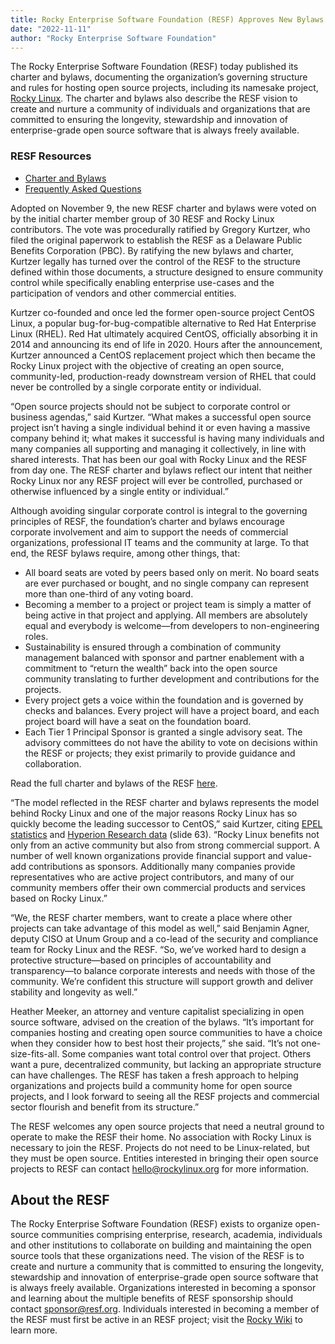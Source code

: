 ```yaml
---
title: Rocky Enterprise Software Foundation (RESF) Approves New Bylaws and Charter Designed to Ensure Open Community Control of Rocky Linux and Future RESF Projects
date: "2022-11-11"
author: "Rocky Enterprise Software Foundation"
---
```


The Rocky Enterprise Software Foundation (RESF) today published its charter and bylaws, documenting the organization’s governing structure and rules for hosting open source projects, including its namesake project, [Rocky Linux](https://rockylinux.org/). The charter and bylaws also describe the RESF vision to create and nurture a community of individuals and organizations that are committed to ensuring the longevity, stewardship and innovation of enterprise-grade open source software that is always freely available.

### RESF Resources

- [Charter and Bylaws](https://rockylinux.org/bylaws-charter)
- [Frequently Asked Questions](https://rockylinux.org/resf-faq)

Adopted on November 9, the new RESF charter and bylaws were voted on by the initial charter member group of 30 RESF and Rocky Linux contributors. The vote was procedurally ratified by Gregory Kurtzer, who filed the original paperwork to establish the RESF as a Delaware Public Benefits Corporation (PBC). By ratifying the new bylaws and charter, Kurtzer legally has turned over the control of the RESF to the structure defined within those documents, a structure designed to ensure community control while specifically enabling enterprise use-cases and the participation of vendors and other commercial entities.

Kurtzer co-founded and once led the former open-source project CentOS Linux, a popular bug-for-bug-compatible alternative to Red Hat Enterprise Linux (RHEL). Red Hat ultimately acquired CentOS, officially absorbing it in 2014 and announcing its end of life in 2020. Hours after the announcement, Kurtzer announced a CentOS replacement project which then became the Rocky Linux project with the objective of creating an open source, community-led, production-ready downstream version of RHEL that could never be controlled by a single corporate entity or individual.

“Open source projects should not be subject to corporate control or business agendas,” said Kurtzer. “What makes a successful open source project isn’t having a single individual behind it or even having a massive company behind it; what makes it successful is having many individuals and many companies all supporting and managing it collectively, in line with shared interests. That has been our goal with Rocky Linux and the RESF from day one. The RESF charter and bylaws reflect our intent that neither Rocky Linux nor any RESF project will ever be controlled, purchased or otherwise influenced by a single entity or individual.”

Although avoiding singular corporate control is integral to the governing principles of RESF, the foundation’s charter and bylaws encourage corporate involvement and aim to support the needs of commercial organizations, professional IT teams and the community at large. To that end, the RESF bylaws require, among other things, that:

- All board seats are voted by peers based only on merit. No board seats are ever purchased or bought, and no single company can represent more than one-third of any voting board.
- Becoming a member to a project or project team is simply a matter of being active in that project and applying. All members are absolutely equal and everybody is welcome—from developers to non-engineering roles.
- Sustainability is ensured through a combination of community management balanced with sponsor and partner enablement with a commitment to “return the wealth” back into the open source community translating to further development and contributions for the projects.
- Every project gets a voice within the foundation and is governed by checks and balances. Every project will have a project board, and each project board will have a seat on the foundation board.
- Each Tier 1 Principal Sponsor is granted a single advisory seat. The advisory committees do not have the ability to vote on decisions within the RESF or projects; they exist primarily to provide guidance and collaboration.

Read the full charter and bylaws of the RESF [here](https://rockylinux.org/bylaws-charter).

“The model reflected in the RESF charter and bylaws represents the model behind Rocky Linux and one of the major reasons Rocky Linux has so quickly become the leading successor to CentOS,” said Kurtzer, citing [EPEL statistics](https://ciq.com/tracking-rocky-linux-growth-using-fedoras-epel-project/) and [Hyperion Research data](https://hyperionresearch.com/wp-content/uploads/2022/11/Hyperion-Research-SC22-HPC-Market_Combined-1.pdf) (slide 63). “Rocky Linux benefits not only from an active community but also from strong commercial support. A number of well known organizations provide financial support and value-add contributions as sponsors. Additionally many companies provide representatives who are active project contributors, and many of our community members offer their own commercial products and services based on Rocky Linux.”

“We, the RESF charter members, want to create a place where other projects can take advantage of this model as well,” said Benjamin Agner, deputy CISO at Unum Group and a co-lead of the security and compliance team for Rocky Linux and the RESF. “So, we’ve worked hard to design a protective structure—based on principles of accountability and transparency—to balance corporate interests and needs with those of the community. We’re confident this structure will support growth and deliver stability and longevity as well.”

Heather Meeker, an attorney and venture capitalist specializing in open source software, advised on the creation of the bylaws. “It’s important for companies hosting and creating open source communities to have a choice when they consider how to best host their projects,” she said. “It’s not one-size-fits-all. Some companies want total control over that project. Others want a pure, decentralized community, but lacking an appropriate structure can have challenges. The RESF has taken a fresh approach to helping organizations and projects build a community home for open source projects, and I look forward to seeing all the RESF projects and commercial sector flourish and benefit from its structure.”

The RESF welcomes any open source projects that need a neutral ground to operate to make the RESF their home. No association with Rocky Linux is necessary to join the RESF. Projects do not need to be Linux-related, but they must be open source. Entities interested in bringing their open source projects to RESF can contact hello@rockylinux.org for more information.

## About the RESF

The Rocky Enterprise Software Foundation (RESF) exists to organize open-source communities comprising enterprise, research, academia, individuals and other institutions to collaborate on building and maintaining the open source tools that these organizations need. The vision of the RESF is to create and nurture a community that is committed to ensuring the longevity, stewardship and innovation of enterprise-grade open source software that is always freely available. Organizations interested in becoming a sponsor and learning about the multiple benefits of RESF sponsorship should contact sponsor@resf.org. Individuals interested in becoming a member of the RESF must first be active in an RESF project; visit the [Rocky Wiki](https://wiki.rockylinux.org/contributing/#signing-agreements) to learn more.
